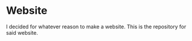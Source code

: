 # Website

I decided for whatever reason to make a website.
This is the repository for said website.
